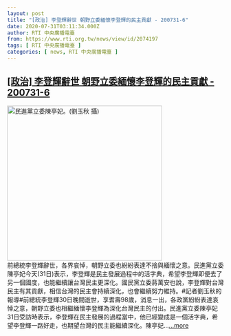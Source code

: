 ```yaml
---
layout: post
title: "[政治] 李登輝辭世 朝野立委緬懷李登輝的民主貢獻 - 200731-6"
date: 2020-07-31T03:11:34.000Z
author: RTI 中央廣播電臺
from: https://www.rti.org.tw/news/view/id/2074197
tags: [ RTI 中央廣播電臺 ]
categories: [ news, RTI 中央廣播電臺 ]
---
```

<!--1596165094000-->
[[政治] 李登輝辭世 朝野立委緬懷李登輝的民主貢獻 - 200731-6](https://www.rti.org.tw/news/view/id/2074197)
------

<div>
<img src="https://static.rti.org.tw/assets/thumbnails/2020/07/06/2215db42acd923a5bd3a56b909809d5b.jpg" width="360" alt="民進黨立委陳亭妃。(劉玉秋 攝)" title="民進黨立委陳亭妃。(劉玉秋 攝)"><br>前總統李登輝辭世，各界哀悼，朝野立委也紛紛表達不捨與緬懷之意。民進黨立委陳亭妃今天(31日)表示，李登輝是民主發展過程中的活字典，希望李登輝即便去了另一個國度，也能繼續讓台灣民主更深化。國民黨立委蔣萬安也說，李登輝對台灣民主有其貢獻，相信台灣的民主會持續深化，也會繼續努力維持。#記者劉玉秋的報導#前總統李登輝30日晚間逝世，享耆壽98歲，消息一出，各政黨紛紛表達哀悼之意，朝野立委也相繼緬懷李登輝為深化台灣民主的付出。民進黨立委陳亭妃31日受訪時表示，李登輝在民主發展的過程當中，他已經變成是一個活字典，希望李登輝一路好走，也期望台灣的民主能繼續深化。陳亭妃...<a target="_blank" href="https://www.rti.org.tw/news/view/id/2074197">...more</a>
</div>
